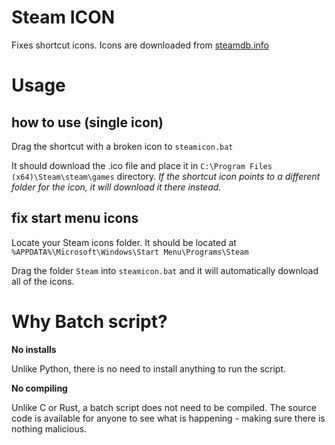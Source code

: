# Steam ICON
Fixes shortcut icons. Icons are downloaded from [steamdb.info](https://steamdb.info)

# Usage 
## how to use (single icon)
Drag the shortcut with a broken icon to `steamicon.bat`

It should download the .ico file and place it in `C:\Program Files (x64)\Steam\steam\games` directory. *If the shortcut icon points to a different folder for the icon, it will download it there instead.*

## fix start menu icons
Locate your Steam icons folder. It should be located at `%APPDATA%\Microsoft\Windows\Start Menu\Programs\Steam`

Drag the folder `Steam` into `steamicon.bat` and it will automatically download all of the icons.


# Why Batch script?
**No installs**

Unlike Python, there is no need to install anything to run the script. 

**No compiling**

Unlike C or Rust, a batch script does not need to be compiled. The source code is available for anyone to see what is happening - making sure there is nothing malicious. 